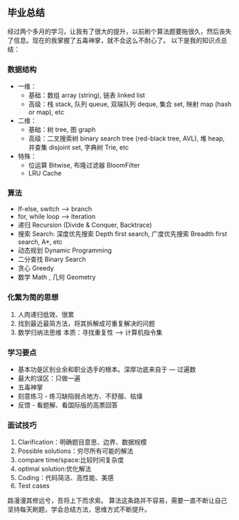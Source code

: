 ## 毕业总结
经过两个多月的学习，让我有了很大的提升，以前刷个算法题要拖很久，然后丧失了信息。现在的我掌握了五毒神掌，就不会这么不耐心了。
以下是我的知识点总结：
### 数据结构
* 一维：
    * 基础：数组 array (string), 链表 linked list
    * 高级：栈 stack, 队列 queue, 双端队列 deque, 集合 set, 映射 map (hash or map), etc
* 二维：
    * 基础：树 tree, 图 graph
    * 高级：二叉搜索树 binary search tree (red-black tree, AVL), 堆 heap, 并查集 disjoint set, 字典树 Trie, etc
* 特殊：
    * 位运算 Bitwise, 布隆过滤器 BloomFilter
    * LRU Cache
    
### 算法

* If-else, switch —> branch
* for, while loop —> Iteration
* 递归 Recursion (Divide & Conquer, Backtrace)
* 搜索 Search: 深度优先搜索 Depth first search, 广度优先搜索 Breadth first search, A*, etc
* 动态规划 Dynamic Programming
* 二分查找 Binary Search
* 贪心 Greedy
* 数学 Math , 几何 Geometry

### 化繁为简的思想

1. 人肉递归低效、很累
2. 找到最近最简方法，将其拆解成可重复解决的问题
3. 数学归纳法思维
本质：寻找重复性 —> 计算机指令集

### 学习要点
* 基本功是区别业余和职业选⼿的根本。深厚功底来⾃于 — 过遍数
* 最⼤的误区：只做⼀遍
* 五毒神掌
* 刻意练习 - 练习缺陷弱点地⽅、不舒服、枯燥
* 反馈 - 看题解、看国际版的⾼票回答

### 面试技巧
1. Clarification：明确题⽬意思、边界、数据规模
2. Possible solutions：穷尽所有可能的解法
3. compare time/space:比较时间复杂度
4. optimal solution:优化解法
5. Coding：代码简洁、⾼性能、美感
6. Test cases


路漫漫其修远兮，吾将上下而求索。
算法这条路并不容易，需要一直不断让自己坚持每天刷题，学会总结方法，思维方式不断提升。